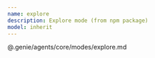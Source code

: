 ```yaml
---
name: explore
description: Explore mode (from npm package)
model: inherit
---
```


@.genie/agents/core/modes/explore.md

